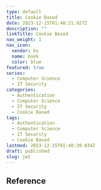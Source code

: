 ```yaml
---
type: default
title: Cookie Based
date: 2023-12-15T01:48:21.927Z
description: ""
linkTitle: Cookie Based
nav_weight: 1
nav_icon:
  vendor: bs
  name: book
  color: blue
featured: true
series:
  - Computer Science
  - IT Security
categories:
  - Authentication
  - Computer Science
  - IT Security
  - Cookie Based
tags:
  - Authentication
  - Computer Science
  - IT Security
  - Cookie Based
lastmod: 2023-12-15T01:48:39.834Z
draft: published
slug: jwt
---
```


## Reference
